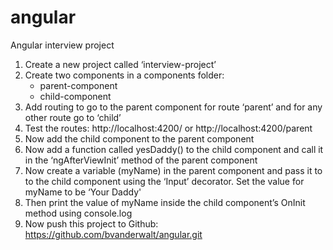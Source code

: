 # angular
Angular interview project

1. Create a new project called ‘interview-project’
2. Create two components in a components folder:
    * parent-component
    * child-component
3. Add routing to go to the parent component for route ‘parent’ and for any other route go to ‘child’
4. Test the routes: http://localhost:4200/ or http://localhost:4200/parent
5. Now add the child component to the parent component
6. Now add a function called yesDaddy() to the child component and call it in the ‘ngAfterViewInit’ method of the parent component
7. Now create a variable (myName) in the parent component and pass it to to the child component using the ‘Input’ decorator. Set the value for myName to be ‘Your Daddy'
8. Then print the value of myName inside the child component’s OnInit method using console.log
9. Now push this project to Github: https://github.com/bvanderwalt/angular.git
